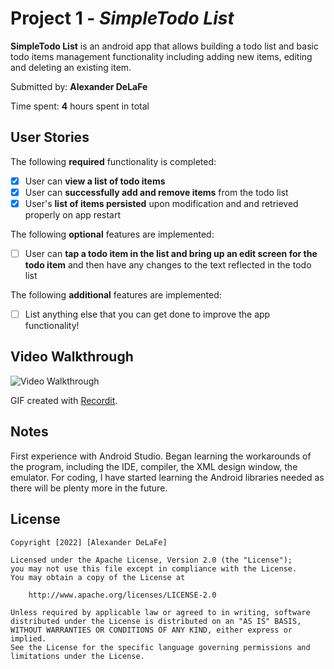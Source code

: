 # Project 1 - *SimpleTodo List*

**SimpleTodo List** is an android app that allows building a todo list and basic todo items management functionality including adding new items, editing and deleting an existing item.

Submitted by: **Alexander DeLaFe**

Time spent: **4** hours spent in total

## User Stories

The following **required** functionality is completed:

* [x] User can **view a list of todo items**
* [x] User can **successfully add and remove items** from the todo list
* [x] User's **list of items persisted** upon modification and and retrieved properly on app restart

The following **optional** features are implemented:

* [ ] User can **tap a todo item in the list and bring up an edit screen for the todo item** and then have any changes to the text reflected in the todo list

The following **additional** features are implemented:

* [ ] List anything else that you can get done to improve the app functionality!

## Video Walkthrough

<img src='http://g.recordit.co/An68nRRNHq.gif' title='Video Walkthrough' width='' alt='Video Walkthrough' />

GIF created with [Recordit](https://recordit.co/).

## Notes

First experience with Android Studio. Began learning the workarounds of the program, including the IDE, compiler, the XML design window, the emulator. For coding, I have started learning the Android libraries needed as there will be plenty more in the future.

## License

    Copyright [2022] [Alexander DeLaFe]

    Licensed under the Apache License, Version 2.0 (the "License");
    you may not use this file except in compliance with the License.
    You may obtain a copy of the License at

        http://www.apache.org/licenses/LICENSE-2.0

    Unless required by applicable law or agreed to in writing, software
    distributed under the License is distributed on an "AS IS" BASIS,
    WITHOUT WARRANTIES OR CONDITIONS OF ANY KIND, either express or implied.
    See the License for the specific language governing permissions and
    limitations under the License.